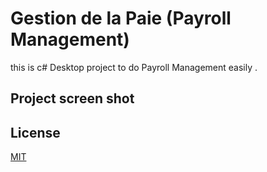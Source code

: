 # Gestion de la Paie (Payroll Management)

this is c# Desktop project to do  Payroll Management easily  .

## Project screen shot  


## License
[MIT](https://choosealicense.com/licenses/mit/)